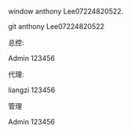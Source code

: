 window anthony Lee07224820522.

git anthony  Lee07224820522

总控:

Admin 123456

代理:

liangzi 123456

管理

Admin 123456